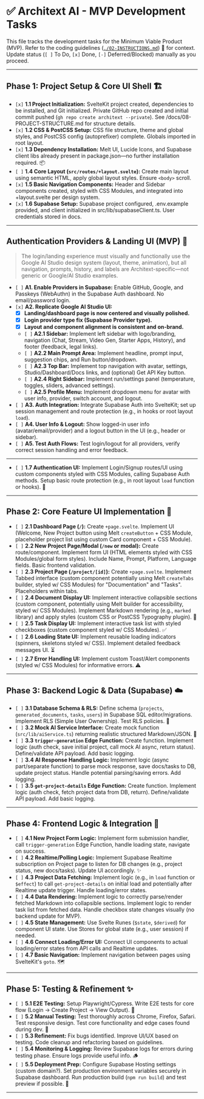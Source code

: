# **✅ Architext AI - MVP Development Tasks**

This file tracks the development tasks for the Minimum Viable Product (MVP). Refer to the coding guidelines ([`./02-INSTRUCTIONS.md`](./02-INSTRUCTIONS.md)) 📐 for context. Update status (`[ ]` To Do, `[x]` Done, `[-]` Deferred/Blocked) manually as you proceed.

---

## **Phase 1: Project Setup & Core UI Shell** 🏗️

* `[x]` **1.1 Project Initialization:** SvelteKit project created, dependencies to be installed, and Git initialized. Private GitHub repo created and initial commit pushed (`gh repo create architext --private`). See /docs/08-PROJECT-STRUCTURE.md for structure details.
* `[x]` **1.2 CSS & PostCSS Setup:** CSS file structure, theme and global styles, and PostCSS config (autoprefixer) complete. Globals imported in root layout.
* `[x]` **1.3 Dependency Installation:** Melt UI, Lucide Icons, and Supabase client libs already present in package.json—no further installation required. 📦
* `[ ]` **1.4 Core Layout (`src/routes/+layout.svelte`):** Create main layout using semantic HTML, apply global layout styles. Ensure `<body>` scroll.
* `[x]` **1.5 Basic Navigation Components:** Header and Sidebar components created, styled with CSS Modules, and integrated into +layout.svelte per design system.
* `[x]` **1.6 Supabase Setup:** Supabase project configured, .env.example provided, and client initialized in src/lib/supabaseClient.ts. User credentials stored in docs.

---

## **Authentication Providers & Landing UI (MVP)** 🔐

> The login/landing experience must visually and functionally use the Google AI Studio design system (layout, theme, animation), but all navigation, prompts, history, and labels are Architext-specific—not generic or Google/AI Studio examples.

* `[ ]` **A1. Enable Providers in Supabase:** Enable GitHub, Google, and Passkeys (WebAuthn) in the Supabase Auth dashboard. No email/password login.
* `[x]` **A2. Replicate Google AI Studio UI:**
    * [x] **Landing/dashboard page is now centered and visually polished.**
    * [x] **Login provider type fix (Supabase Provider type).**
    * [x] **Layout and component alignment is consistent and on-brand.**
    * `[ ]` **A2.1 Sidebar:** Implement left sidebar with logo/branding, navigation (Chat, Stream, Video Gen, Starter Apps, History), and footer (feedback, legal links).
    * `[ ]` **A2.2 Main Prompt Area:** Implement headline, prompt input, suggestion chips, and Run button/dropdown.
    * `[ ]` **A2.3 Top Bar:** Implement top navigation with avatar, settings, Studio/Dashboard/Docs links, and (optional) Get API Key button.
    * `[ ]` **A2.4 Right Sidebar:** Implement run/settings panel (temperature, toggles, sliders, advanced settings).
    * `[ ]` **A2.5 Profile Menu:** Implement dropdown menu for avatar with user info, provider, switch account, and logout.
* `[ ]` **A3. Auth Integration:** Integrate Supabase Auth into SvelteKit; set up session management and route protection (e.g., in hooks or root layout `load`).
* `[ ]` **A4. User Info & Logout:** Show logged-in user info (avatar/email/provider) and a logout button in the UI (e.g., header or sidebar).
* `[ ]` **A5. Test Auth Flows:** Test login/logout for all providers, verify correct session handling and error feedback.

---

* `[ ]` **1.7 Authentication UI:** Implement Login/Signup routes/UI using custom components styled with CSS Modules, calling Supabase Auth methods. Setup basic route protection (e.g., in root layout `load` function or hooks). 🔐

---

## **Phase 2: Core Feature UI Implementation** 🎨

* `[ ]` **2.1 Dashboard Page (`/`):** Create `+page.svelte`. Implement UI (Welcome, New Project button using Melt `createButton` + CSS Module, placeholder project list using custom Card component + CSS Module).
* `[ ]` **2.2 New Project Page/Modal (`/new` or modal):** Create route/component. Implement form UI (HTML elements styled with CSS Modules/global form styles). Include Name, Prompt, Platform, Language fields. Basic frontend validation.
* `[ ]` **2.3 Project Page (`/project/[id]`):** Create `+page.svelte`. Implement Tabbed interface (custom component potentially using Melt `createTabs` builder, styled w/ CSS Modules) for "Documentation" and "Tasks". Placeholders within tabs.
* `[ ]` **2.4 Document Display UI:** Implement interactive collapsible sections (custom component, potentially using Melt builder for accessibility, styled w/ CSS Modules). Implement Markdown rendering (e.g., `marked` library) and apply styles (custom CSS or PostCSS Typography plugin). 📄
* `[ ]` **2.5 Task Display UI:** Implement interactive task list with styled checkboxes (custom component styled w/ CSS Modules). ✅
* `[ ]` **2.6 Loading State UI:** Implement reusable loading indicators (spinners, skeletons styled w/ CSS). Implement detailed feedback messages UI. ⏳
* `[ ]` **2.7 Error Handling UI:** Implement custom Toast/Alert components (styled w/ CSS Modules) for informative errors. ⚠️

---

## **Phase 3: Backend Logic & Data (Supabase)** ☁️

* `[ ]` **3.1 Database Schema & RLS:** Define schema (`projects`, `generated_documents`, `tasks`, `users`) in Supabase SQL editor/migrations. Implement RLS (Simple User Ownership). Test RLS policies. 🔐
* `[ ]` **3.2 Mock AI Service Interface:** Create mock function (`src/lib/aiService.ts`) returning realistic structured Markdown/JSON. 🤖
* `[ ]` **3.3 `trigger-generation` Edge Function:** Create function. Implement logic (auth check, save initial project, call mock AI async, return status). Define/validate API payload. Add basic logging.
* `[ ]` **3.4 AI Response Handling Logic:** Implement logic (async part/separate function) to parse mock response, save docs/tasks to DB, update project status. Handle potential parsing/saving errors. Add logging.
* `[ ]` **3.5 `get-project-details` Edge Function:** Create function. Implement logic (auth check, fetch project data from DB, return). Define/validate API payload. Add basic logging.

---

## **Phase 4: Frontend Logic & Integration** 🔗

* `[ ]` **4.1 New Project Form Logic:** Implement form submission handler, call `trigger-generation` Edge Function, handle loading state, navigate on success.
* `[ ]` **4.2 Realtime/Polling Logic:** Implement Supabase Realtime subscription on Project page to listen for DB changes (e.g., project status, new docs/tasks). Update UI accordingly. ✨
* `[ ]` **4.3 Project Data Fetching:** Implement logic (e.g., in `load` function or `$effect`) to call `get-project-details` on initial load and potentially after Realtime update trigger. Handle loading/error states.
* `[ ]` **4.4 Data Rendering:** Implement logic to correctly parse/render fetched Markdown into collapsible sections. Implement logic to render task list from fetched data. Handle checkbox state changes visually (no backend update for MVP).
* `[ ]` **4.5 State Management:** Use Svelte Runes (`$state`, `$derived`) for component UI state. Use Stores for global state (e.g., user session) if needed.
* `[ ]` **4.6 Connect Loading/Error UI:** Connect UI components to actual loading/error states from API calls and Realtime updates.
* `[ ]` **4.7 Basic Navigation:** Implement navigation between pages using SvelteKit's `goto`. 🗺️

---

## **Phase 5: Testing & Refinement** ✨

* `[ ]` **5.1 E2E Testing:** Setup Playwright/Cypress. Write E2E tests for core flow (Login -> Create Project -> View Output). 🧪
* `[ ]` **5.2 Manual Testing:** Test thoroughly across Chrome, Firefox, Safari. Test responsive design. Test core functionality and edge cases found during dev. 👀
* `[ ]` **5.3 Refinement:** Fix bugs identified. Improve UI/UX based on testing. Code cleanup and refactoring based on guidelines.
* `[ ]` **5.4 Monitoring & Logging:** Review Supabase logs for errors during testing phase. Ensure logs provide useful info. 🪵
* `[ ]` **5.5 Deployment Prep:** Configure Supabase Hosting settings (custom domain?). Set production environment variables securely in Supabase dashboard. Run production build (`npm run build`) and test preview if possible. 🚀

---